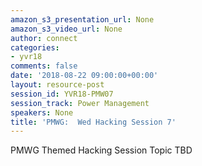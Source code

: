 ```yaml
---
amazon_s3_presentation_url: None
amazon_s3_video_url: None
author: connect
categories:
- yvr18
comments: false
date: '2018-08-22 09:00:00+00:00'
layout: resource-post
session_id: YVR18-PMW07
session_track: Power Management
speakers: None
title: 'PMWG:  Wed Hacking Session 7'
---
```


PMWG Themed Hacking Session Topic TBD